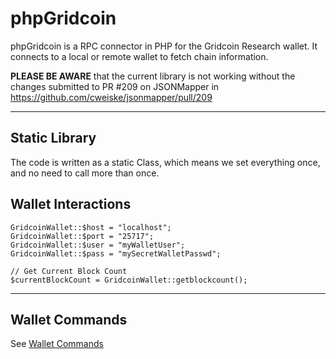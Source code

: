 # phpGridcoin

phpGridcoin is a RPC connector in PHP for the Gridcoin Research wallet. It connects to a local or remote wallet to fetch chain information.

**PLEASE BE AWARE**  that the current library is not working without the changes submitted to PR #209 on JSONMapper in https://github.com/cweiske/jsonmapper/pull/209



---
## Static Library
The code is written as a static Class, which means we set everything once, and no need to call more than once.


## Wallet Interactions

```
GridcoinWallet::$host = "localhost";
GridcoinWallet::$port = "25717";
GridcoinWallet::$user = "myWalletUser";
GridcoinWallet::$pass = "mySecretWalletPasswd";

// Get Current Block Count
$currentBlockCount = GridcoinWallet::getblockcount();
```

---
## Wallet Commands

See [Wallet Commands](https://github.com/startailcoon/phpGridcoin/issues/1)
